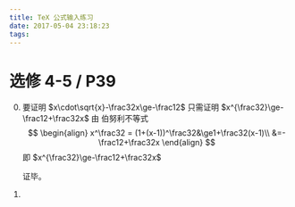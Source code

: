 ```yaml
---
title: TeX 公式输入练习
date: 2017-05-04 23:18:23
tags:
---
```


# 选修 4-5 / P39

0. 要证明 $x\cdot\sqrt{x}-\frac32x\ge-\frac12$
    只需证明 $x^{\frac32}\ge-\frac12+\frac32x$
    由 伯努利不等式
    $$
    \begin{align}
    x^\frac32 = (1+(x-1))^\frac32&\ge1+\frac32(x-1)\\
    &=-\frac12+\frac32x
    \end{align}
    $$
    即  $x^{\frac32}\ge-\frac12+\frac32x$

    证毕。

1. ​

